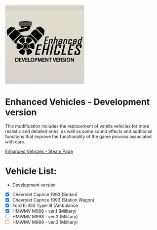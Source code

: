 ![Enhanced Vehicles](/Contents/mods/EnhancedVehicles_Development/EnhancedVehicles_Development.png)

# Enhanced Vehicles - Development version
This modification includes the replacement of vanilla vehicles for more realistic and detailed ones, as well as some sound effects and additional functions that improve the functionality of the game process associated with cars.

[Enhanced Vehicles - Steam Page](https://steamcommunity.com/sharedfiles/filedetails/?id=1373265262)

# Vehicle List:
- Development version
- [x] Chevrolet Caprice 1992 (Sedan)
- [x] Chevrolet Caprice 1993 (Station Wagon)
- [x] Ford E-350 Type-III (Ambulance
- [x] HMWMV M998 - ver.1 (Military)
- [ ] HMWMV M998 - ver.2 (Military)
- [ ] HMWMV M998 - ver.3 (Military)
